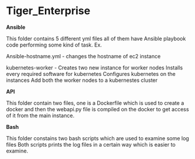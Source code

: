 # Tiger_Enterprise

**Ansible**

This folder contains 5 different yml files all of them have Ansible playbook code performing some kind of task.
Ex.

Ansible-hostname.yml - changes the hostname of ec2 instance

kubernetes-worker - Creates two new instance for worker nodes
                    Installs every required software for kubernetes
                    Configures kubernetes on the instances
                    Add both the worker nodes to a kubernestes cluster
                    

**API**

This folder contain two files, one is a Dockerfile which is used to create a docker and then the webapi.py file is compiled on the docker to get access of it
from the main instance.

**Bash**

This folder constains two bash scripts which are used to examine some log files
Both scripts prints the log files in a certain way which is easier to examine.



